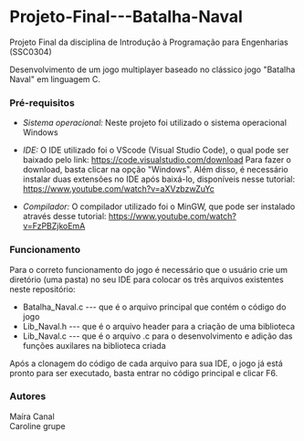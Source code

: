 # Projeto-Final---Batalha-Naval

Projeto Final da disciplina de Introdução à Programação para Engenharias (SSC0304)

Desenvolvimento de um jogo multiplayer baseado no clássico jogo "Batalha Naval" em linguagem C.

### Pré-requisitos

- *Sistema operacional:* Neste projeto foi utilizado o sistema operacional Windows

- *IDE:* O IDE utilizado foi o VScode (Visual Studio Code), o qual pode ser baixado pelo link: 
https://code.visualstudio.com/download
Para fazer o download, basta clicar na opção "Windows".
Além disso, é necessário instalar duas extensões no IDE após baixá-lo, disponíveis nesse tutorial: https://www.youtube.com/watch?v=aXVzbzwZuYc 

- *Compilador:* O compilador utilizado foi o MinGW, que pode ser instalado através desse tutorial: https://www.youtube.com/watch?v=FzPBZjkoEmA

### Funcionamento

Para o correto funcionamento do jogo é necessário que o usuário crie um diretório (uma pasta) no seu IDE para colocar os três arquivos existentes neste repositório: 
- Batalha_Naval.c --- que é o arquivo principal que contém o código do jogo
- Lib_Naval.h --- que é o arquivo header para a criação de uma biblioteca 
- Lib_Naval.c --- que é o arquivo .c para o desenvolvimento e adição das funções auxilares na biblioteca criada

Após a clonagem do código de cada arquivo para sua IDE, o jogo já está pronto para ser executado, basta entrar no código principal e clicar F6.

### Autores

Maíra Canal  
Caroline grupe



